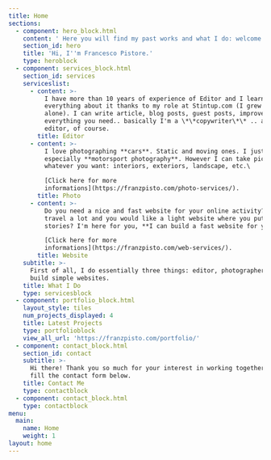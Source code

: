 ```yaml
---
title: Home
sections:
  - component: hero_block.html
    content: ' Here you will find my past works and what I do: welcome to franzpisto.com'
    section_id: hero
    title: 'Hi, I''m Francesco Pistore.'
    type: heroblock
  - component: services_block.html
    section_id: services
    serviceslist:
      - content: >-
          I have more than 10 years of experience of Editor and I learned
          everything about it thanks to my role at Stintup.com (I grew it up
          alone). I can write article, blog posts, guest posts, improve SEO and
          everything you need.. basically I'm a \*\*copywriter\*\* .. and an
          editor, of course.
        title: Editor
      - content: >-
          I love photographing **cars**. Static and moving ones. I just love it,
          especially **motorsport photography**. However I can take pictures of
          whatever you want: interiors, exteriors, landscape, etc.\

          [Click here for more
          informations](https://franzpisto.com/photo-services/).
        title: Photo
      - content: >-
          Do you need a nice and fast website for your online activity? You
          travel a lot and you would like a light website where you put your
          stories? I'm here for you, **I can build a fast website for you**!\

          [Click here for more
          informations](https://franzpisto.com/web-services/).
        title: Website
    subtitle: >-
      First of all, I do essentially three things: editor, photographer and I
      build simple websites.
    title: What I Do
    type: servicesblock
  - component: portfolio_block.html
    layout_style: tiles
    num_projects_displayed: 4
    title: Latest Projects
    type: portfolioblock
    view_all_url: 'https://franzpisto.com/portfolio/'
  - component: contact_block.html
    section_id: contact
    subtitle: >-
      Hi there! Thank you so much for your interest in working together. Please
      fill the contact form below.
    title: Contact Me
    type: contactblock
  - component: contact_block.html
    type: contactblock
menu:
  main:
    name: Home
    weight: 1
layout: home
---
```


